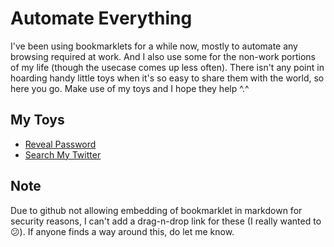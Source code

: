 # Automate Everything

I've been using bookmarklets for a while now, mostly to automate any browsing required at work. And I also use some for the non-work portions of my life (though the usecase comes up less often). There isn't any point in hoarding handy little toys when it's so easy to share them with the world, so here you go. Make use of my toys and I hope they help \^.^

## My Toys
- [Reveal Password](https://github.com/ScionOfBytes/bookmarklets/tree/master/revealPassword)
- [Search My Twitter](https://github.com/ScionOfBytes/bookmarklets/tree/master/searchMyTweetsForPrevPostedContent)

## Note
Due to github not allowing embedding of bookmarklet in markdown for security reasons, I can't add a drag-n-drop link for these (I really wanted to 😕). If anyone finds a way around this, do let me know.
